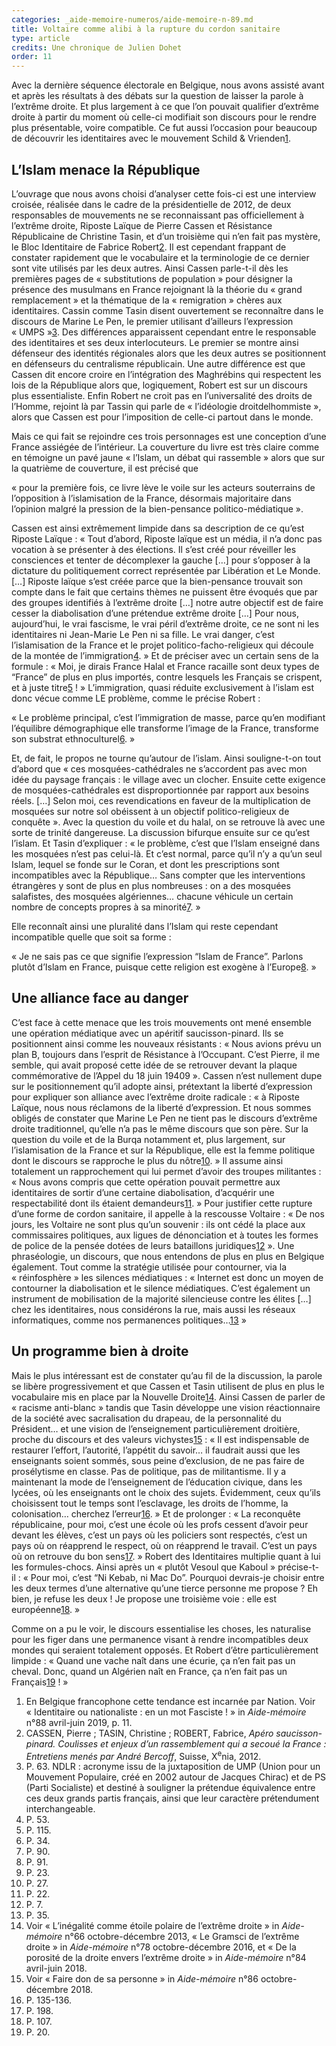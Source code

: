 ```yaml
---
categories: _aide-memoire-numeros/aide-memoire-n-89.md
title: Voltaire comme alibi à la rupture du cordon sanitaire
type: article
credits: Une chronique de Julien Dohet
order: 11
---
```

Avec la dernière séquence électorale en Belgique, nous avons assisté avant et après les résultats à des débats sur la question de laisser la parole à l’extrême droite. Et plus largement à ce que l’on pouvait qualifier d’extrême droite à partir du moment où celle-ci modifiait son discours pour le rendre plus présentable, voire compatible. Ce fut aussi l’occasion pour beaucoup de découvrir les identitaires avec le mouvement Schild & Vrienden[1](#footnote-1).

## L’Islam menace la République

L’ouvrage que nous avons choisi d’analyser cette fois-ci est une interview croisée, réalisée dans le cadre de la présidentielle de 2012, de deux responsables de mouvements ne se reconnaissant pas officiellement à l’extrême droite, Riposte Laïque de Pierre Cassen et Résistance Républicaine de Christine Tasin, et d’un troisième qui n’en fait pas mystère, le Bloc Identitaire de Fabrice Robert[2](#footnote-2). Il est cependant frappant de constater rapidement que le vocabulaire et la terminologie de ce dernier sont vite utilisés par les deux autres. Ainsi Cassen parle-t-il dès les premières pages de « substitutions de population » pour désigner la présence des musulmans en France rejoignant là la théorie du « grand remplacement » et la thématique de la « remigration » chères aux identitaires. Cassin comme Tasin disent ouvertement se reconnaître dans le discours de Marine Le Pen, le premier utilisant d’ailleurs l’expression « UMPS »[3](#footnote-3). Des différences apparaissent cependant entre le responsable des identitaires et ses deux interlocuteurs. Le premier se montre ainsi défenseur des identités régionales alors que les deux autres se positionnent en défenseurs du centralisme républicain. Une autre différence est que Cassen dit encore croire en l’intégration des Maghrébins qui respectent les lois de la République alors que, logiquement, Robert est sur un discours plus essentialiste. Enfin Robert ne croit pas en l’universalité des droits de l’Homme, rejoint là par Tassin qui parle de « l’idéologie droitdelhommiste », alors que Cassen est pour l’imposition de celle-ci partout dans le monde.

Mais ce qui fait se rejoindre ces trois personnages est une conception d’une France assiégée de l’intérieur. La couverture du livre est très claire comme en témoigne un pavé jaune « l’Islam, un débat qui rassemble » alors que sur la quatrième de couverture, il est précisé que

« pour la première fois, ce livre lève le voile sur les acteurs souterrains de l’opposition à l’islamisation de la France, désormais majoritaire dans l’opinion malgré la pression de la bien-pensance politico-médiatique ».

Cassen est ainsi extrêmement limpide dans sa description de ce qu’est Riposte Laïque : « Tout d’abord, Riposte laïque est un média, il n’a donc pas vocation à se présenter à des élections. Il s’est créé pour réveiller les consciences et tenter de décomplexer la gauche \[…] pour s’opposer à la dictature du politiquement correct représentée par Libération et Le Monde. \[…] Riposte laïque s’est créée parce que la bien-pensance trouvait son compte dans le fait que certains thèmes ne puissent être évoqués que par des groupes identifiés à l’extrême droite \[…] notre autre objectif est de faire cesser la diabolisation d’une prétendue extrême droite \[…] Pour nous, aujourd’hui, le vrai fascisme, le vrai péril d’extrême droite, ce ne sont ni les identitaires ni Jean-Marie Le Pen ni sa fille. Le vrai danger, c’est l’islamisation de la France et le projet politico-facho-religieux qui découle de la montée de l’immigration[4](#footnote-4). » Et de préciser avec un certain sens de la formule : « Moi, je dirais France Halal et France racaille sont deux types de “France” de plus en plus importés, contre lesquels les Français se crispent, et à juste titre[5](#footnote-5) ! » L’immigration, quasi réduite exclusivement à l’islam est donc vécue comme LE problème, comme le précise Robert :

« Le problème principal, c’est l’immigration de masse, parce qu’en modifiant l’équilibre démographique elle transforme l’image de la France, transforme son substrat ethnoculturel[6](#footnote-6). »

Et, de fait, le propos ne tourne qu’autour de l’islam. Ainsi souligne-t-on tout d’abord que « ces mosquées-cathédrales ne s’accordent pas avec mon idée du paysage français : le village avec un clocher. Ensuite cette exigence de mosquées-cathédrales est disproportionnée par rapport aux besoins réels. \[…] Selon moi, ces revendications en faveur de la multiplication de mosquées sur notre sol obéissent à un objectif politico-religieux de conquête ». Avec la question du voile et du halal, on se retrouve là avec une sorte de trinité dangereuse. La discussion bifurque ensuite sur ce qu’est l’islam. Et Tasin d’expliquer : « le problème, c’est que l’Islam enseigné dans les mosquées n’est pas celui-là. Et c’est normal, parce qu’il n’y a qu’un seul Islam, lequel se fonde sur le Coran, et dont les prescriptions sont incompatibles avec la République… Sans compter que les interventions étrangères y sont de plus en plus nombreuses : on a des mosquées salafistes, des mosquées algériennes… chacune véhicule un certain nombre de concepts propres à sa minorité[7](#footnote-7). »

Elle reconnaît ainsi une pluralité dans l’Islam qui reste cependant incompatible quelle que soit sa forme :

« Je ne sais pas ce que signifie l’expression “Islam de France”. Parlons plutôt d’Islam en France, puisque cette religion est exogène à l’Europe[8](#footnote-8). » 

## Une alliance face au danger

C’est face à cette menace que les trois mouvements ont mené ensemble une opération médiatique avec un apéritif saucisson-pinard. Ils se positionnent ainsi comme les nouveaux résistants : « Nous avions prévu un plan B, toujours dans l’esprit de Résistance à l’Occupant. C’est Pierre, il me semble, qui avait proposé cette idée de se retrouver devant la plaque commémorative de l’Appel du 18 juin 19409 ». Cassen n’est nullement dupe sur le positionnement qu’il adopte ainsi, prétextant la liberté d’expression pour expliquer son alliance avec l’extrême droite radicale : « à Riposte Laïque, nous nous réclamons de la liberté d’expression. Et nous sommes obligés de constater que Marine Le Pen ne tient pas le discours d’extrême droite traditionnel, qu’elle n’a pas le même discours que son père. Sur la question du voile et de la Burqa notamment et, plus largement, sur l’islamisation de la France et sur la République, elle est la femme politique dont le discours se rapproche le plus du nôtre[10](#footnote-10). » Il assume ainsi totalement un rapprochement qui lui permet d’avoir des troupes militantes : « Nous avons compris que cette opération pouvait permettre aux identitaires de sortir d’une certaine diabolisation, d’acquérir une respectabilité dont ils étaient demandeurs[11](#footnote-11). » Pour justifier cette rupture d’une forme de cordon sanitaire, il appelle à la rescousse Voltaire : « De nos jours, les Voltaire ne sont plus qu’un souvenir : ils ont cédé la place aux commissaires politiques, aux ligues de dénonciation et à toutes les formes de police de la pensée dotées de leurs bataillons juridiques[12](#footnote-12) ». Une phraséologie, un discours, que nous entendons de plus en plus en Belgique également. Tout comme la stratégie utilisée pour contourner, via la « réinfosphère » les silences médiatiques : « Internet est donc un moyen de contourner la diabolisation et le silence médiatiques. C’est également un instrument de mobilisation de la majorité silencieuse contre les élites \[…] chez les identitaires, nous considérons la rue, mais aussi les réseaux informatiques, comme nos permanences politiques…[13](#footnote-13) »

## Un programme bien à droite

Mais le plus intéressant est de constater qu’au fil de la discussion, la parole se libère progressivement et que Cassen et Tasin utilisent de plus en plus le vocabulaire mis en place par la Nouvelle Droite[14](#footnote-14). Ainsi Cassen de parler de « racisme anti-blanc » tandis que Tasin développe une vision réactionnaire de la société avec sacralisation du drapeau, de la personnalité du Président… et une vision de l’enseignement particulièrement droitière, proche du discours et des valeurs vichystes[15](#footnote-15) : « Il est indispensable de restaurer l’effort, l’autorité, l’appétit du savoir… il faudrait aussi que les enseignants soient sommés, sous peine d’exclusion, de ne pas faire de prosélytisme en classe. Pas de politique, pas de militantisme. Il y a maintenant la mode de l’enseignement de l’éducation civique, dans les lycées, où les enseignants ont le choix des sujets. Évidemment, ceux qu’ils choisissent tout le temps sont l’esclavage, les droits de l’homme, la colonisation… cherchez l’erreur[16](#footnote-16). » Et de prolonger : « La reconquête républicaine, pour moi, c’est une école où les profs cessent d’avoir peur devant les élèves, c’est un pays où les policiers sont respectés, c’est un pays où on réapprend le respect, où on réapprend le travail. C’est un pays où on retrouve du bon sens[17](#footnote-17). » Robert des Identitaires multiplie quant à lui les formules-chocs. Ainsi après un « plutôt Vesoul que Kaboul » précise-t-il : « Pour moi, c’est “Ni Kebab, ni Mac Do”. Pourquoi devrais-je choisir entre les deux termes d’une alternative qu’une tierce personne me propose ? Eh bien, je refuse les deux ! Je propose une troisième voie : elle est européenne[18](#footnote-18). »

Comme on a pu le voir, le discours essentialise les choses, les naturalise pour les figer dans une permanence visant à rendre incompatibles deux mondes qui seraient totalement opposés. Et Robert d’être particulièrement limpide : « Quand une vache naît dans une écurie, ça n’en fait pas un cheval. Donc, quand un Algérien naît en France, ça n’en fait pas un Français[19](#footnote-19) ! »

1. En Belgique francophone cette tendance est incarnée par Nation. Voir « Identitaire ou nationaliste : en un mot Fasciste ! » in _Aide-mémoire_ n°88 avril-juin 2019, p. 11.
2. CASSEN, Pierre ; TASIN, Christine ; ROBERT, Fabrice, _Apéro saucisson-pinard. Coulisses et enjeux d’un rassemblement qui a secoué la France : Entretiens menés par André Bercoff_, Suisse, X<sup>e</sup>nia, 2012.
3. P. 63. NDLR : acronyme issu de la juxtaposition de UMP (Union pour un Mouvement Populaire, créé en 2002 autour de Jacques Chirac) et de PS (Parti Socialiste) et destiné à souligner la prétendue équivalence entre ces deux grands partis français, ainsi que leur caractère prétendument interchangeable.
4. P. 53.
5. P. 115.
6. P. 34.
7. P. 90.
8. P. 91.
9. P. 23.
10. P. 27.
11. P. 22.
12. P. 7.
13. P. 35.
14. Voir « L’inégalité comme étoile polaire de l’extrême droite » in _Aide-mémoire_ n°66 octobre-décembre 2013, « Le Gramsci de l’extrême droite » in _Aide-mémoire_ n°78 octobre-décembre 2016, et « De la porosité de la droite envers l’extrême droite » in _Aide-mémoire_ n°84 avril-juin 2018.
15. Voir « Faire don de sa personne » in _Aide-mémoire_ n°86 octobre-décembre 2018.
16. P. 135-136.
17. P. 198.
18. P. 107.
19. P. 20.

